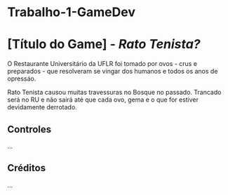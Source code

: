 # Trabalho-1-GameDev
# [Título do Game] - _Rato Tenista?_
O Restaurante Universitário da UFLR foi tomado por ovos - crus e preparados - que resolveram se vingar dos humanos e todos os anos de opressáo. 

Rato Tenista causou muitas travessuras no Bosque no passado. Trancado será no RU e não sairá até que cada ovo, gema e o que for estiver devidamente derrotado.

## Controles

...

## Créditos

...
